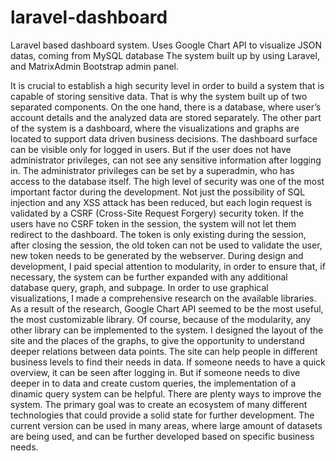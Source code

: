 # laravel-dashboard
Laravel based dashboard system. Uses Google Chart API to visualize JSON datas, coming from MySQL database
The system built up by using Laravel, and MatrixAdmin Bootstrap admin panel.

It is crucial to establish a high security level in order to build a system that is capable
of storing sensitive data. That is why the system built up of two separated components.
On the one hand, there is a database, where user’s account details and the analyzed
data are stored separately. The other part of the system is a dashboard, where the
visualizations and graphs are located to support data driven business decisions.
The dashboard surface can be visible only for logged in users. But if the user does not
have administrator privileges, can not see any sensitive information after logging in.
The administrator privileges can be set by a superadmin, who has access to the
database itself.
The high level of security was one of the most important factor during the
development. Not just the possibility of SQL injection and any XSS attack has been
reduced, but each login request is validated by a CSRF (Cross-Site Request Forgery)
security token. If the users have no CSRF token in the session, the system will not let
them redirect to the dashboard. The token is only existing during the session, after
closing the session, the old token can not be used to validate the user, new token needs
to be generated by the webserver.
During design and development, I paid special attention to modularity, in order to
ensure that, if necessary, the system can be further expanded with any additional
database query, graph, and subpage.
In order to use graphical visualizations, I made a comprehensive research on the
available libraries. As a result of the research, Google Chart API seemed to be the
most useful, the most customizable library. Of course, because of the modularity, any
other library can be implemented to the system. I designed the layout of the site and 
the places of the graphs, to give the opportunity to understand deeper relations
between data points. The site can help people in different business levels to find their
needs in data. If someone needs to have a quick overview, it can be seen after logging
in. But if someone needs to dive deeper in to data and create custom queries, the
implementation of a dinamic query system can be helpful.
There are plenty ways to improve the system. The primary goal was to create an
ecosystem of many different technologies that could provide a solid state for further
development. The current version can be used in many areas, where large amount of
datasets are being used, and can be further developed based on specific business
needs.
